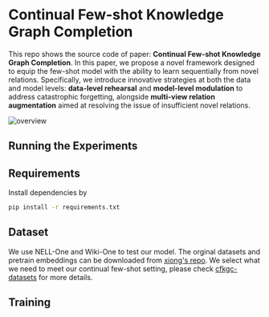 # Continual Few-shot Knowledge Graph Completion
This repo shows the source code of paper: **Continual Few-shot Knowledge Graph Completion**. In this paper, we propose a novel framework designed to equip the few-shot model with the ability to learn sequentially from novel relations. Specifically, we introduce innovative strategies at
both the data and model levels: **data-level rehearsal** and **model-level
modulation** to address catastrophic forgetting, alongside **multi-view
relation augmentation** aimed at resolving the issue of insufficient
novel relations.

![overview](imgs/overview.png)
## Running the Experiments
## Requirements
Install dependencies by
```bash
pip install -r requirements.txt
```
## Dataset
We use NELL-One and Wiki-One to test our model. The orginal datasets and pretrain embeddings can be downloaded from [xiong's repo](https://github.com/xwhan/One-shot-Relational-Learning). We select what we need to meet our continual few-shot setting, please check [cfkgc-datasets]() for more details. 

## Training

